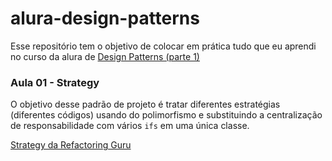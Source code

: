 # alura-design-patterns

Esse repositório tem o objetivo de colocar em prática tudo que eu aprendi no curso da alura de [Design Patterns (parte 1)](https://www.alura.com.br/curso-online-introducao-design-patterns-java)

### Aula 01 - Strategy
O objetivo desse padrão de projeto é tratar diferentes estratégias (diferentes códigos) usando do polimorfismo e substituindo a centralização de responsabilidade com vários `ifs` em uma única classe.

[Strategy da Refactoring Guru](https://refactoring.guru/design-patterns/strategy)